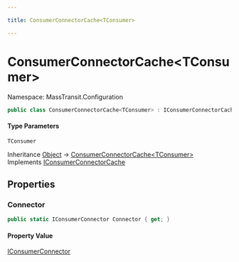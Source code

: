 ```yaml
---

title: ConsumerConnectorCache<TConsumer>

---
```


# ConsumerConnectorCache\<TConsumer\>

Namespace: MassTransit.Configuration

```csharp
public class ConsumerConnectorCache<TConsumer> : IConsumerConnectorCache
```

#### Type Parameters

`TConsumer`<br/>

Inheritance [Object](https://learn.microsoft.com/en-us/dotnet/api/system.object) → [ConsumerConnectorCache\<TConsumer\>](../masstransit-configuration/consumerconnectorcache-1)<br/>
Implements [IConsumerConnectorCache](../masstransit-configuration/iconsumerconnectorcache)

## Properties

### **Connector**

```csharp
public static IConsumerConnector Connector { get; }
```

#### Property Value

[IConsumerConnector](../masstransit-configuration/iconsumerconnector)<br/>

